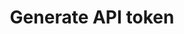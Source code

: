---
title: Generate API token
excerpt: >-
  The method is used for generating a token for bearer authentication. Use the
  token only if the basic authentication is not appropriate for
  you.<br>Available methods for token authorization:<br><i>POST
  /v1/event</i><br/><i>POST /v1/past_events</i><br/><i>DELETE
  /v1/past_events</i><br/>
api:
  file: yespo.json
  operationId: generateApiKey
hidden: false
---